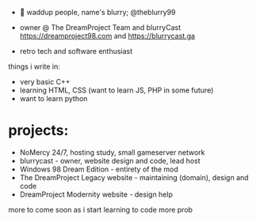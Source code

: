 - 👋 waddup people, name's blurry; @theblurry99
- owner @ The DreamProject Team and blurryCast
https://dreamproject98.com and https://blurrycast.ga

- retro tech and software enthusiast

things i write in:
- very basic C++
- learning HTML, CSS (want to learn JS, PHP in some future)
- want to learn python

# projects:
- NoMercy 24/7, hosting study, small gameserver network
- blurrycast - owner, website design and code, lead host
- Windows 98 Dream Edition - entirety of the mod
- The DreamProject Legacy website - maintaining (domain), design and code
- DreamProject Modernity website - design help

more to come soon as i start learning to code more prob
